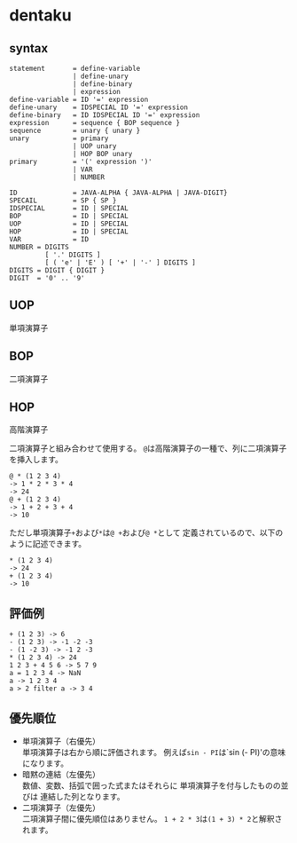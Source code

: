 # dentaku

## syntax

```
statement       = define-variable
                | define-unary
                | define-binary
                | expression
define-variable = ID '=' expression
define-unary    = IDSPECIAL ID '=' expression
define-binary   = ID IDSPECIAL ID '=' expression
expression      = sequence { BOP sequence }
sequence        = unary { unary }
unary           = primary
                | UOP unary
                | HOP BOP unary
primary         = '(' expression ')'
                | VAR
                | NUMBER
```

```
ID              = JAVA-ALPHA { JAVA-ALPHA | JAVA-DIGIT}
SPECAIL         = SP { SP }
IDSPECIAL       = ID | SPECIAL
BOP             = ID | SPECIAL
UOP             = ID | SPECIAL
HOP             = ID | SPECIAL
VAR             = ID
NUMBER = DIGITS
         [ '.' DIGITS ]
         [ ( 'e' | 'E' ) [ '+' | '-' ] DIGITS ]
DIGITS = DIGIT { DIGIT }
DIGIT  = '0' .. '9'
```

## UOP

単項演算子

## BOP

二項演算子

## HOP

高階演算子

二項演算子と組み合わせて使用する。
`@`は高階演算子の一種で、列に二項演算子を挿入します。

```
@ * (1 2 3 4)
-> 1 * 2 * 3 * 4
-> 24
@ + (1 2 3 4)
-> 1 + 2 + 3 + 4
-> 10
```

ただし単項演算子`+`および`*`は`@ +`および`@ *`として
定義されているので、以下のように記述できます。

```
* (1 2 3 4)
-> 24
+ (1 2 3 4)
-> 10
```


## 評価例

```
+ (1 2 3) -> 6
- (1 2 3) -> -1 -2 -3
- (1 -2 3) -> -1 2 -3
* (1 2 3 4) -> 24
1 2 3 + 4 5 6 -> 5 7 9
a = 1 2 3 4 -> NaN
a -> 1 2 3 4
a > 2 filter a -> 3 4
```

## 優先順位

* 単項演算子（右優先）  
  単項演算子は右から順に評価されます。
  例えば`sin - PI`は`sin (- PI)'の意味になります。
* 暗黙の連結（左優先）  
  数値、変数、括弧で囲った式またはそれらに
  単項演算子を付与したものの並びは
  連結した列となります。
* 二項演算子（左優先）  
  二項演算子間に優先順位はありません。
  `1 + 2 * 3`は`(1 + 3) * 2`と解釈されます。

